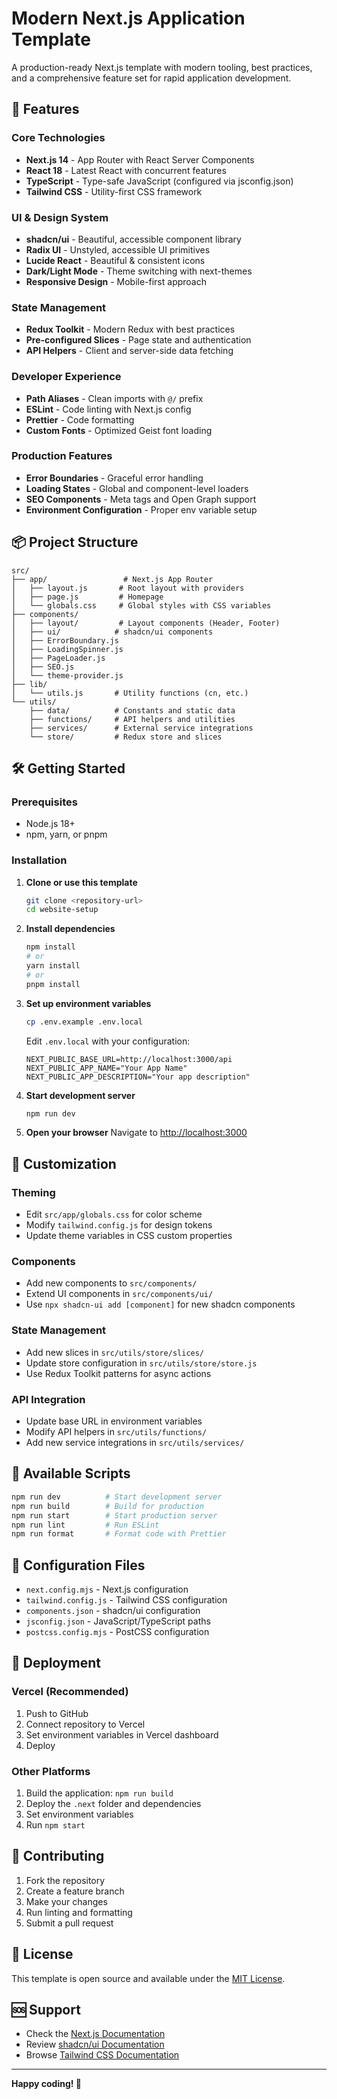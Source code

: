 # Modern Next.js Application Template

A production-ready Next.js template with modern tooling, best practices, and a comprehensive feature set for rapid application development.

## 🚀 Features

### Core Technologies
- **Next.js 14** - App Router with React Server Components
- **React 18** - Latest React with concurrent features
- **TypeScript** - Type-safe JavaScript (configured via jsconfig.json)
- **Tailwind CSS** - Utility-first CSS framework

### UI & Design System
- **shadcn/ui** - Beautiful, accessible component library
- **Radix UI** - Unstyled, accessible UI primitives
- **Lucide React** - Beautiful & consistent icons
- **Dark/Light Mode** - Theme switching with next-themes
- **Responsive Design** - Mobile-first approach

### State Management
- **Redux Toolkit** - Modern Redux with best practices
- **Pre-configured Slices** - Page state and authentication
- **API Helpers** - Client and server-side data fetching

### Developer Experience
- **Path Aliases** - Clean imports with `@/` prefix
- **ESLint** - Code linting with Next.js config
- **Prettier** - Code formatting
- **Custom Fonts** - Optimized Geist font loading

### Production Features
- **Error Boundaries** - Graceful error handling
- **Loading States** - Global and component-level loaders
- **SEO Components** - Meta tags and Open Graph support
- **Environment Configuration** - Proper env variable setup

## 📦 Project Structure

```
src/
├── app/                 # Next.js App Router
│   ├── layout.js       # Root layout with providers
│   ├── page.js         # Homepage
│   └── globals.css     # Global styles with CSS variables
├── components/
│   ├── layout/         # Layout components (Header, Footer)
│   ├── ui/            # shadcn/ui components
│   ├── ErrorBoundary.js
│   ├── LoadingSpinner.js
│   ├── PageLoader.js
│   ├── SEO.js
│   └── theme-provider.js
├── lib/
│   └── utils.js       # Utility functions (cn, etc.)
└── utils/
    ├── data/          # Constants and static data
    ├── functions/     # API helpers and utilities
    ├── services/      # External service integrations
    └── store/         # Redux store and slices
```

## 🛠️ Getting Started

### Prerequisites
- Node.js 18+ 
- npm, yarn, or pnpm

### Installation

1. **Clone or use this template**
   ```bash
   git clone <repository-url>
   cd website-setup
   ```

2. **Install dependencies**
   ```bash
   npm install
   # or
   yarn install
   # or
   pnpm install
   ```

3. **Set up environment variables**
   ```bash
   cp .env.example .env.local
   ```
   
   Edit `.env.local` with your configuration:
   ```env
   NEXT_PUBLIC_BASE_URL=http://localhost:3000/api
   NEXT_PUBLIC_APP_NAME="Your App Name"
   NEXT_PUBLIC_APP_DESCRIPTION="Your app description"
   ```

4. **Start development server**
   ```bash
   npm run dev
   ```

5. **Open your browser**
   Navigate to [http://localhost:3000](http://localhost:3000)

## 🎨 Customization

### Theming
- Edit `src/app/globals.css` for color scheme
- Modify `tailwind.config.js` for design tokens
- Update theme variables in CSS custom properties

### Components
- Add new components to `src/components/`
- Extend UI components in `src/components/ui/`
- Use `npx shadcn-ui add [component]` for new shadcn components

### State Management
- Add new slices in `src/utils/store/slices/`
- Update store configuration in `src/utils/store/store.js`
- Use Redux Toolkit patterns for async actions

### API Integration
- Update base URL in environment variables
- Modify API helpers in `src/utils/functions/`
- Add new service integrations in `src/utils/services/`

## 📝 Available Scripts

```bash
npm run dev          # Start development server
npm run build        # Build for production
npm run start        # Start production server
npm run lint         # Run ESLint
npm run format       # Format code with Prettier
```

## 🔧 Configuration Files

- `next.config.mjs` - Next.js configuration
- `tailwind.config.js` - Tailwind CSS configuration
- `components.json` - shadcn/ui configuration
- `jsconfig.json` - JavaScript/TypeScript paths
- `postcss.config.mjs` - PostCSS configuration

## 🚀 Deployment

### Vercel (Recommended)
1. Push to GitHub
2. Connect repository to Vercel
3. Set environment variables in Vercel dashboard
4. Deploy

### Other Platforms
1. Build the application: `npm run build`
2. Deploy the `.next` folder and dependencies
3. Set environment variables
4. Run `npm start`

## 🤝 Contributing

1. Fork the repository
2. Create a feature branch
3. Make your changes
4. Run linting and formatting
5. Submit a pull request

## 📄 License

This template is open source and available under the [MIT License](LICENSE).

## 🆘 Support

- Check the [Next.js Documentation](https://nextjs.org/docs)
- Review [shadcn/ui Documentation](https://ui.shadcn.com)
- Browse [Tailwind CSS Documentation](https://tailwindcss.com/docs)

---

**Happy coding! 🎉**